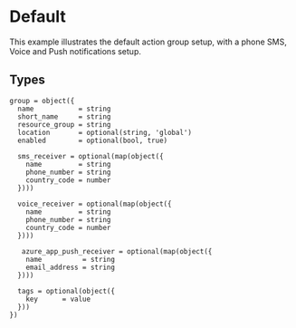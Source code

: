 # Default 
This example illustrates the default action group setup, with a phone SMS, Voice and Push notifications setup.

## Types

```hcl
group = object({
  name           = string              
  short_name     = string               
  resource_group = string  
  location       = optional(string, 'global')
  enabled        = optional(bool, true)           
  
  sms_receiver = optional(map(object({
    name         = string
    phone_number = string
    country_code = number
  })))

  voice_receiver = optional(map(object({
    name         = string
    phone_number = string
    country_code = number
  })))

   azure_app_push_receiver = optional(map(object({
    name          = string
    email_address = string
  })))

  tags = optional(object({
    key      = value
  }))
})
```
